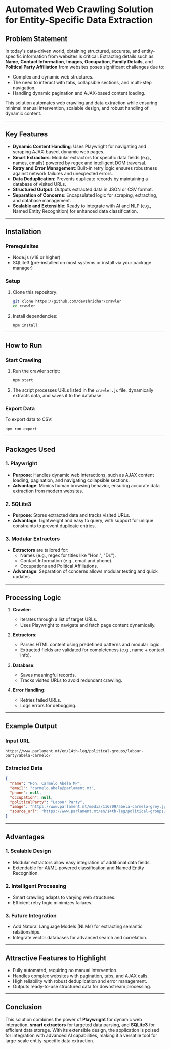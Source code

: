 # Automated Web Crawling Solution for Entity-Specific Data Extraction

## **Problem Statement**
In today's data-driven world, obtaining structured, accurate, and entity-specific information from websites is critical. Extracting details such as **Name**, **Contact Information**, **Images**, **Occupation**, **Family Details**, and **Political Party Affiliation** from websites poses significant challenges due to:
- Complex and dynamic web structures.
- The need to interact with tabs, collapsible sections, and multi-step navigation.
- Handling dynamic pagination and AJAX-based content loading.

This solution automates web crawling and data extraction while ensuring minimal manual intervention, scalable design, and robust handling of dynamic content.

---

## **Key Features**
- **Dynamic Content Handling**: Uses Playwright for navigating and scraping AJAX-based, dynamic web pages.
- **Smart Extractors**: Modular extractors for specific data fields (e.g., names, emails) powered by regex and intelligent DOM traversal.
- **Retry and Error Management**: Built-in retry logic ensures robustness against network failures and unexpected errors.
- **Data Deduplication**: Prevents duplicate records by maintaining a database of visited URLs.
- **Structured Output**: Outputs extracted data in JSON or CSV format.
- **Separation of Concerns**: Encapsulated logic for scraping, extracting, and database management.
- **Scalable and Extensible**: Ready to integrate with AI and NLP (e.g., Named Entity Recognition) for enhanced data classification.

---

## **Installation**

### **Prerequisites**
- Node.js (v18 or higher)
- SQLite3 (pre-installed on most systems or install via your package manager)

### **Setup**
1. Clone this repository:
   ```bash
   git clone https://github.com/devshridhar/crawler
   cd crawler
   ```
2. Install dependencies:
   ```bash
   npm install
   ```

---

## **How to Run**

### **Start Crawling**
1. Run the crawler script:
   ```bash
   npm start
   ```
2. The script processes URLs listed in the `crawler.js` file, dynamically extracts data, and saves it to the database.

### **Export Data**
To export data to CSV:
```bash
npm run export
```

---

## **Packages Used**

### **1. Playwright**
- **Purpose**: Handles dynamic web interactions, such as AJAX content loading, pagination, and navigating collapsible sections.
- **Advantage**: Mimics human browsing behavior, ensuring accurate data extraction from modern websites.

### **2. SQLite3**
- **Purpose**: Stores extracted data and tracks visited URLs.
- **Advantage**: Lightweight and easy to query, with support for unique constraints to prevent duplicate entries.

### **3. Modular Extractors**
- **Extractors** are tailored for:
    - Names (e.g., regex for titles like "Hon.", "Dr.").
    - Contact Information (e.g., email and phone).
    - Occupations and Political Affiliations.
- **Advantage**: Separation of concerns allows modular testing and quick updates.

---

## **Processing Logic**
1. **Crawler**:
    - Iterates through a list of target URLs.
    - Uses Playwright to navigate and fetch page content dynamically.

2. **Extractors**:
    - Parses HTML content using predefined patterns and modular logic.
    - Extracted fields are validated for completeness (e.g., name + contact info).

3. **Database**:
    - Saves meaningful records.
    - Tracks visited URLs to avoid redundant crawling.

4. **Error Handling**:
    - Retries failed URLs.
    - Logs errors for debugging.

---

## **Example Output**
### Input URL
`https://www.parlament.mt/en/14th-leg/political-groups/labour-party/abela-carmelo/`

### Extracted Data
```json
{
  "name": "Hon. Carmelo Abela MP",
  "email": "carmelo.abela@parlament.mt",
  "phone": null,
  "occupation": null,
  "politicalParty": "Labour Party",
  "image": "https://www.parlament.mt/media/116709/abela-carmelo-grey.jpg",
  "source_url": "https://www.parlament.mt/en/14th-leg/political-groups/labour-party/abela-carmelo/"
}
```

---

## **Advantages**

### **1. Scalable Design**
- Modular extractors allow easy integration of additional data fields.
- Extendable for AI/ML-powered classification and Named Entity Recognition.

### **2. Intelligent Processing**
- Smart crawling adapts to varying web structures.
- Efficient retry logic minimizes failures.

### **3. Future Integration**
- Add Natural Language Models (NLMs) for extracting semantic relationships.
- Integrate vector databases for advanced search and correlation.

---

## **Attractive Features to Highlight**
- Fully automated, requiring no manual intervention.
- Handles complex websites with pagination, tabs, and AJAX calls.
- High reliability with robust deduplication and error management.
- Outputs ready-to-use structured data for downstream processing.

---

## **Conclusion**
This solution combines the power of **Playwright** for dynamic web interaction, **smart extractors** for targeted data parsing, and **SQLite3** for efficient data storage. With its extensible design, the application is poised for integration with advanced AI capabilities, making it a versatile tool for large-scale entity-specific data extraction.

